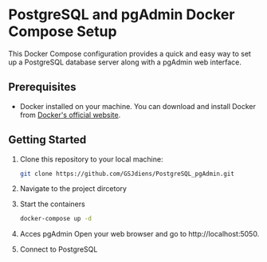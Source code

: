 # PostgreSQL and pgAdmin Docker Compose Setup

This Docker Compose configuration provides a quick and easy way to set up a PostgreSQL database server along with a pgAdmin web interface.

## Prerequisites

- Docker installed on your machine. You can download and install Docker from [Docker's official website](https://www.docker.com/get-started).

## Getting Started

1. Clone this repository to your local machine:

   ```bash
   git clone https://github.com/GSJdiens/PostgreSQL_pgAdmin.git

2. Navigate to the project dircetory
3. Start the containers
    ```bash
    docker-compose up -d
4. Acces pgAdmin 
    Open your web browser and go to http://localhost:5050.
5. Connect to PostgreSQL